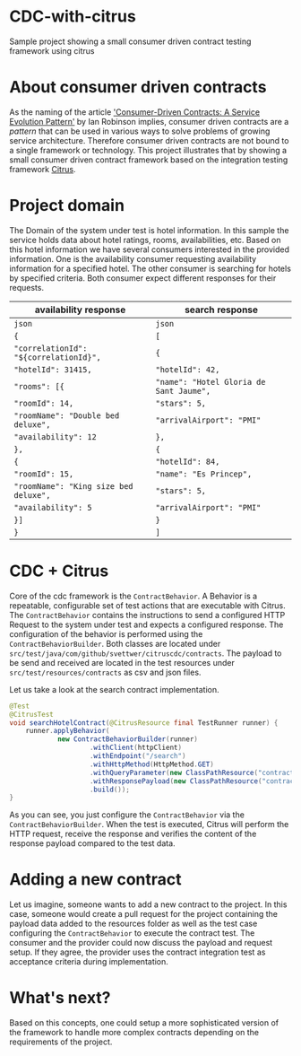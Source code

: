 # CDC-with-citrus
Sample project showing a small consumer driven contract testing framework using citrus

# About consumer driven contracts
As the naming of the article
['Consumer-Driven Contracts: A Service Evolution Pattern'](https://www.martinfowler.com/articles/consumerDrivenContracts.html)
by Ian Robinson implies, consumer driven contracts are a *pattern* that can be used in various ways to solve problems
of growing service architecture. Therefore consumer driven contracts are not bound to a single framework or technology.
This project illustrates that by showing a small consumer driven contract framework based on the integration testing 
framework [Citrus](https://github.com/citrusframework).

# Project domain
The Domain of the system under test is hotel information. In this sample the service holds data about hotel ratings, rooms,
availabilities, etc. Based on this hotel information we have several consumers interested in the provided information.
One is the availability consumer requesting availability information for a specified hotel. The other consumer is
searching for hotels by specified criteria. Both consumer expect different responses for their requests.

|availability response                     | search response                           |
|------------------------------------------|-------------------------------------------|
|`json`                                    |`json`                                     |
|`{`                                       |`[`                                        |
|   `"correlationId": "${correlationId}",` |  `{`                                      |
|   `"hotelId": 31415,`                    |    `"hotelId": 42,`                       |
|   `"rooms": [{`                          |    `"name": "Hotel Gloria de Sant Jaume",`|
|     `"roomId": 14,`                      |    `"stars": 5,`                          |
|     `"roomName": "Double bed deluxe",`   |    `"arrivalAirport": "PMI"`              |
|     `"availability": 12`                 |  `},`                                     |
|   `},`                                   |  `{`                                      |
|   `{`                                    |    `"hotelId": 84,`                       |
|     `"roomId": 15,`                      |    `"name": "Es Princep",`                |
|     `"roomName": "King size bed deluxe",`|    `"stars": 5,`                          |
|     `"availability": 5`                  |    `"arrivalAirport": "PMI"`              |
|   `}]`                                   |  `}`                                      |
|`}`                                       |`]`                                        |

# CDC + Citrus 
Core of the cdc framework is the `ContractBehavior`. A Behavior is a repeatable, configurable set of test actions
that are executable with Citrus. The `ContractBehavior` contains the instructions to send a configured HTTP Request to
the system under test and expects a configured response. The configuration of the behavior is performed using the
`ContractBehaviorBuilder`. Both classes are located under `src/test/java/com/github/svettwer/citruscdc/contracts`.
The payload to be send and received are located in the test resources under `src/test/resources/contracts` as csv and
json files.

Let us take a look at the search contract implementation.
```java
@Test
@CitrusTest
void searchHotelContract(@CitrusResource final TestRunner runner) {
    runner.applyBehavior(
            new ContractBehaviorBuilder(runner)
                    .withClient(httpClient)
                    .withEndpoint("/search")
                    .withHttpMethod(HttpMethod.GET)
                    .withQueryParameter(new ClassPathResource("contracts/search/queryParameter.csv"))
                    .withResponsePayload(new ClassPathResource("contracts/search/responsePayload.json"))
                    .build());
}
```

As you can see, you just configure the `ContractBehavior` via the `ContractBehaviorBuilder`. When the test is executed,
Citrus will perform the HTTP request, receive the response and verifies the content of the response payload compared to
the test data. 

# Adding a new contract
Let us imagine, someone wants to add a new contract to the project. In this case, someone would create a pull request 
for the project containing the payload data added to the resources folder as well as the test case configuring the 
`ContractBehavior` to execute the contract test. The consumer and the provider could now discuss the payload and request
setup. If they agree, the provider uses the contract integration test as acceptance criteria during implementation.

# What's next?
Based on this concepts, one could setup a more sophisticated version of the framework to handle more complex contracts
depending on the requirements of the project.
